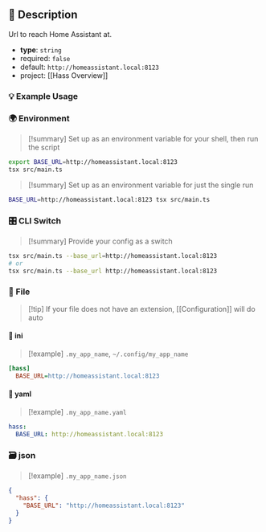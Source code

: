 ## 📜 Description

Url to reach Home Assistant at.

- **type**: `string`
- required: `false`
- default: `http://homeassistant.local:8123`
- project: [[Hass Overview]]

### 💡 Example Usage

### 🌍 Environment

> [!summary] Set up as an environment variable for your shell, then run the script
```bash
export BASE_URL=http://homeassistant.local:8123
tsx src/main.ts
```
> [!summary] Set up as an environment variable for just the single run

```bash
BASE_URL=http://homeassistant.local:8123 tsx src/main.ts
```
### 🎛️ CLI Switch

> [!summary] Provide your config as a switch
```bash
tsx src/main.ts --base_url=http://homeassistant.local:8123
# or
tsx src/main.ts --base_url http://homeassistant.local:8123
```
### 📁 File
> [!tip] If your file does not have an extension, [[Configuration]] will do auto
#### 📘 ini

> [!example] 
> `.my_app_name`, `~/.config/my_app_name`

```ini
[hass]
  BASE_URL=http://homeassistant.local:8123
```
#### 📄 yaml

> [!example]
> `.my_app_name.yaml`

```yaml
hass:
  BASE_URL: http://homeassistant.local:8123
```
### 🗃️ json

> [!example]
> `.my_app_name.json`

```json
{
  "hass": {
    "BASE_URL": "http://homeassistant.local:8123"
  }
}
```
